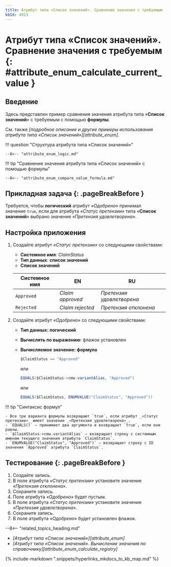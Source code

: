 ```yaml
---
title: Атрибут типа «Список значений». Сравнение значения с требуемым
kbId: 4913
---
```


# Атрибут типа «Список значений». Сравнение значения с требуемым {: #attribute_enum_calculate_current_value }

## Введение

Здесь представлен пример сравнения значения атрибута типа «**Список значений**» с требуемым с помощью **формулы**.

См. также _[подробное описание и другие примеры использования атрибута типа «Список значений»][attribute_enum]_.

!!! question "Структура атрибута типа «Список значений»"

    --8<-- "attribute_enum_logic.md"

!!! tip "Сравнение значения атрибута типа «Список значений» с помощью формулы"

    --8<-- "attribute_enum_compare_value_formula.md"

## Прикладная задача {: .pageBreakBefore }

Требуется, чтобы **логический** атрибут _«Одобрено»_ принимал значение `true`, если для атрибута _«Статус претензии»_ типа «**Список значений**» выбрано значение _«Претензия удовлетворена»_.

## Настройка приложения

1. Создайте атрибут _«Статус претензии»_ со следующими свойствами:

    - **Системное имя**: _ClaimStatus_
    - **Тип данных**: **список значений**
    - **Список значений**

    | Системное  имя | EN               | RU                        |
    | -------------- | ---------------- | ------------------------- |
    | `Approved`     | _Claim approved_ | _Претензия удовлетворена_ |
    | `Rejected`     | _Claim rejected_ | _Претензия отклонена_     |

2. Создайте атрибут _«Одобрено»_ со следующими свойствами:

    - **Тип данных: логический**
    - **Вычислять по выражению**: флажок установлен
    - **Вычисляемое значение: формула**

        ``` cs
        $ClaimStatus == "Approved"
        ```

        или

        ``` cs
        EQUALS($ClaimStatus->cmw.variantAlias, "Approved")
        ```

        или

        ``` cs
        EQUALS($ClaimStatus, ENUMVALUE("ClaimStatus", "Approved"))
        ```

!!! tip "Синтаксис формул"

    - Все три варианта формулы возвращают `true`, если атрибут _«Статус претензии»_ имеет значение _«Претензия удовлетворена»_.
    - `EQUALS()` — принимает два аргумента и возвращает `true`, если они равны.
    - `$ClaimStatus->cmw.variantAlias` — возвращает строку с системным именем текущего значения атрибута `ClaimStatus`.
    - `ENUMVALUE("ClaimStatus", "Approved")` — возвращает строку с ID значения `Approved` атрибута `ClaimStatus`.

## Тестирование {: .pageBreakBefore }

1. Создайте запись.
2. В поле атрибута _«Статус претензии»_ установите значение _«Претензия отклонена»_.
3. Сохраните запись.
4. Поле атрибута _«Одобрено»_ будет пустым.
5. В поле атрибута _«Статус претензии»_ установите значение _«Претензия удовлетворена»_.
6. Сохраните запись.
7. В поле атрибута _«Одобрено»_ будет установлен флажок.

--8<-- "related_topics_heading.md"

- _[Атрибут типа «Список значений»][attribute_enum]_
- _[Атрибут типа «Список значений». Вычисление значения по справочнику][attribute_enum_calculate_registry]_

{% include-markdown ".snippets/hyperlinks_mkdocs_to_kb_map.md" %}
